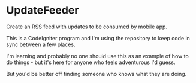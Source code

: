# UpdateFeeder
Create an RSS feed with updates to be consumed by mobile app.

This is a CodeIgniter program and I'm using the repository to keep code in sync between a few places.

I'm learning and probably no one should use this as an example of how to do things - but it's here for anyone
who feels adventurous I'd guess.

But you'd be better off finding someone who knows what they are doing.


